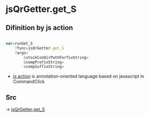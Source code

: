 # jsQrGetter.get_S

## Difinition by js action

```js.js

var=runGet_S
	?func=jsQrGetter.get_S
	?args=
		&stockConDirPathForTsvString=
		&compPrefixString=
		&compSuffixString=
```

- [js action]() is annotation-oriented language based on javascript in CommandClick

## Src

-> [jsQrGetter.get_S](https://github.com/puutaro/CommandClick/blob/master/app/src/main/java/com/puutaro/commandclick/fragment_lib/terminal_fragment/js_interface/qr/JsQrGetter.kt#L36)


